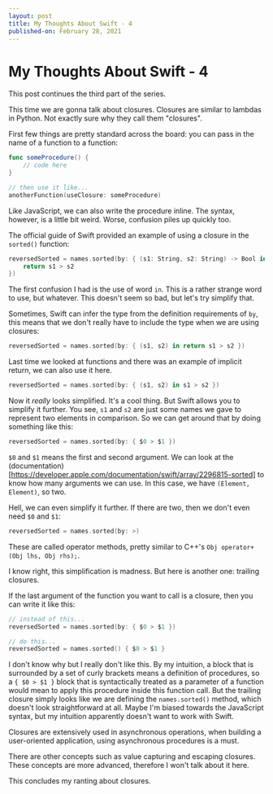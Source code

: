 ```yaml
---
layout: post
title: My Thoughts About Swift - 4
published-on: February 28, 2021
---
```


# My Thoughts About Swift - 4

This post continues the third part of the series. 

This time we are gonna talk about closures. Closures are similar to lambdas in Python. Not exactly sure why they call them "closures". 

First few things are pretty standard across the board: you can pass in the name of a function to a function:

```swift
func someProcedure() {
    // code here
}

// then use it like...
anotherFunction(useClosure: someProcedure)
```

Like JavaScript, we can also write the procedure inline. The syntax, however, is a little bit weird. Worse, confusion piles up quickly too.

The official guide of Swift provided an example of using a closure in the `sorted()` function:

```swift
reversedSorted = names.sorted(by: { (s1: String, s2: String) -> Bool in
    return s1 > s2
})
```

The first confusion I had is the use of word `in`. This is a rather strange word to use, but whatever. This doesn't seem so bad, but let's try simplify that. 

Sometimes, Swift can infer the type from the definition requirements of `by`, this means that we don't really have to include the type when we are using closures:

```swift
reversedSorted = names.sorted(by: { (s1, s2) in return s1 > s2 })
```

Last time we looked at functions and there was an example of implicit return, we can also use it here.

```swift
reversedSorted = names.sorted(by: { (s1, s2) in s1 > s2 })
```

Now it *really* looks simplified. It's a cool thing. But Swift allows you to simplify it further. You see, `s1` and `s2` are just some names we gave to represent two elements in comparison. So we can get around that by doing something like this:

```swift
reversedSorted = names.sorted(by: { $0 > $1 })
```

`$0` and `$1` means the first and second argument. We can look at the (documentation)[https://developer.apple.com/documentation/swift/array/2296815-sorted] to know how many arguments we can use. In this case, we have `(Element, Element)`, so two. 

Hell, we can even simplify it further. If there are two, then we don't even need `$0` and `$1`:

```swift
reversedSorted = names.sorted(by: >)
```

These are called operator methods, pretty similar to C++'s `Obj operator+(Obj lhs, Obj rhs);`.

I know right, this simplification is madness. But here is another one: trailing closures. 

If the last argument of the function you want to call is a closure, then you can write it like this:

```swift
// instead of this...
reversedSorted = names.sorted(by: { $0 > $1 })

// do this...
reversedSorted = names.sorted() { $0 > $1 }
```

I don't know why but I really don't like this. By my intuition, a block that is surrounded by a set of curly brackets means a definition of procedures, so a `{ $0 > $1 }` block that is syntactically treated as a parameter of a function would mean to apply this procedure inside this function call. But the trailing closure simply looks like we are defining the `names.sorted()` method, which doesn't look straightforward at all. Maybe I'm biased towards the JavaScript syntax, but my intuition apparently doesn't want to work with Swift. 

Closures are extensively used in asynchronous operations, when building a user-oriented application, using asynchronous procedures is a must. 

There are other concepts such as value capturing and escaping closures. These concepts are more advanced, therefore I won't talk about it here. 

This concludes my ranting about closures. 